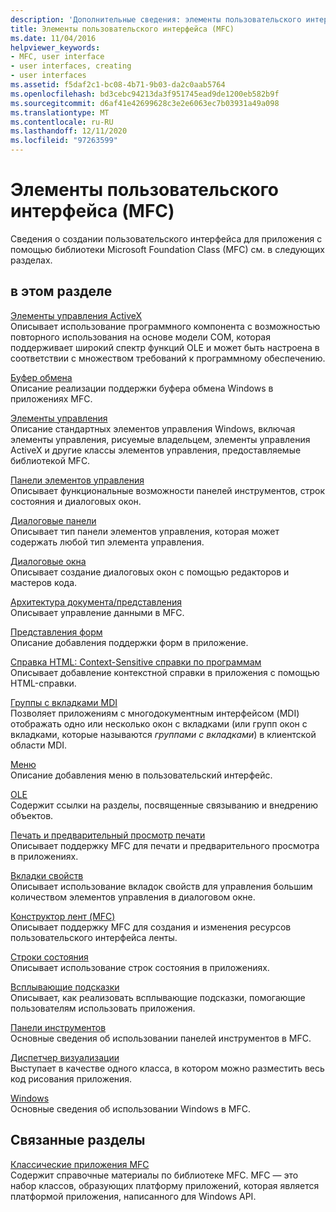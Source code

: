 ```yaml
---
description: 'Дополнительные сведения: элементы пользовательского интерфейса (MFC)'
title: Элементы пользовательского интерфейса (MFC)
ms.date: 11/04/2016
helpviewer_keywords:
- MFC, user interface
- user interfaces, creating
- user interfaces
ms.assetid: f5daf2c1-bc08-4b71-9b03-da2c0aab5764
ms.openlocfilehash: bd3cebc94213da3f951745ead9de1200eb582b9f
ms.sourcegitcommit: d6af41e42699628c3e2e6063ec7b03931a49a098
ms.translationtype: MT
ms.contentlocale: ru-RU
ms.lasthandoff: 12/11/2020
ms.locfileid: "97263599"
---
```

# <a name="user-interface-elements-mfc"></a>Элементы пользовательского интерфейса (MFC)

Сведения о создании пользовательского интерфейса для приложения с помощью библиотеки Microsoft Foundation Class (MFC) см. в следующих разделах.

## <a name="in-this-section"></a>в этом разделе

[Элементы управления ActiveX](../mfc/activex-controls.md)<br/>
Описывает использование программного компонента с возможностью повторного использования на основе модели COM, которая поддерживает широкий спектр функций OLE и может быть настроена в соответствии с множеством требований к программному обеспечению.

[Буфер обмена](../mfc/clipboard.md)<br/>
Описание реализации поддержки буфера обмена Windows в приложениях MFC.

[Элементы управления](../mfc/controls-mfc.md)<br/>
Описание стандартных элементов управления Windows, включая элементы управления, рисуемые владельцем, элементы управления ActiveX и другие классы элементов управления, предоставляемые библиотекой MFC.

[Панели элементов управления](../mfc/control-bars.md)<br/>
Описывает функциональные возможности панелей инструментов, строк состояния и диалоговых окон.

[Диалоговые панели](../mfc/dialog-bars.md)<br/>
Описывает тип панели элементов управления, которая может содержать любой тип элемента управления.

[Диалоговые окна](../mfc/dialog-boxes.md)<br/>
Описывает создание диалоговых окон с помощью редакторов и мастеров кода.

[Архитектура документа/представления](../mfc/document-view-architecture.md)<br/>
Описывает управление данными в MFC.

[Представления форм](../mfc/form-views-mfc.md)<br/>
Описание добавления поддержки форм в приложение.

[Справка HTML: Context-Sensitive справки по программам](../mfc/html-help-context-sensitive-help-for-your-programs.md)<br/>
Описывает добавление контекстной справки в приложения с помощью HTML-справки.

[Группы с вкладками MDI](../mfc/mdi-tabbed-groups.md)<br/>
Позволяет приложениям с многодокументным интерфейсом (MDI) отображать одно или несколько окон с вкладками (или групп окон с вкладками, которые называются *группами с вкладками*) в клиентской области MDI.

[Меню](../mfc/menus-mfc.md)<br/>
Описание добавления меню в пользовательский интерфейс.

[OLE](../mfc/ole-mfc.md)<br/>
Содержит ссылки на разделы, посвященные связыванию и внедрению объектов.

[Печать и предварительный просмотр печати](../mfc/printing-and-print-preview.md)<br/>
Описывает поддержку MFC для печати и предварительного просмотра в приложениях.

[Вкладки свойств](../mfc/property-sheets-mfc.md)<br/>
Описывает использование вкладок свойств для управления большим количеством элементов управления в диалоговом окне.

[Конструктор лент (MFC)](../mfc/ribbon-designer-mfc.md)<br/>
Описывает поддержку MFC для создания и изменения ресурсов пользовательского интерфейса ленты.

[Строки состояния](../mfc/status-bars.md)<br/>
Описывает использование строк состояния в приложениях.

[Всплывающие подсказки](../mfc/tool-tips.md)<br/>
Описывает, как реализовать всплывающие подсказки, помогающие пользователям использовать приложения.

[Панели инструментов](../mfc/toolbars.md)<br/>
Основные сведения об использовании панелей инструментов в MFC.

[Диспетчер визуализации](../mfc/visualization-manager.md)<br/>
Выступает в качестве одного класса, в котором можно разместить весь код рисования приложения.

[Windows](../mfc/windows.md)<br/>
Основные сведения об использовании Windows в MFC.

## <a name="related-sections"></a>Связанные разделы

[Классические приложения MFC](../mfc/mfc-desktop-applications.md)<br/>
Содержит справочные материалы по библиотеке MFC. MFC — это набор классов, образующих платформу приложений, которая является платформой приложения, написанного для Windows API.
